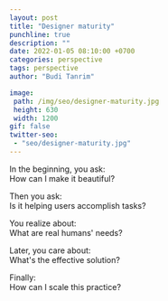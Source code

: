 ```yaml
---
layout: post
title: "Designer maturity"
punchline: true
description: ""
date: 2022-01-05 08:10:00 +0700
categories: perspective
tags: perspective
author: "Budi Tanrim"

image:
 path: /img/seo/designer-maturity.jpg
 height: 630
 width: 1200
gif: false
twitter-seo: 
 - "seo/designer-maturity.jpg"
---
```


In the beginning, you ask: <br/>
How can I make it beautiful?

Then you ask: <br/>
Is it helping users accomplish tasks?

You realize about:<br/>
What are real humans' needs?

Later, you care about:<br/>
What's the effective solution?

Finally: <br/>
How can I scale this practice?
